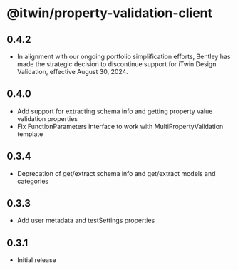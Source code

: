 # @itwin/property-validation-client

## 0.4.2

- In alignment with our ongoing portfolio simplification efforts, Bentley has made the strategic decision to discontinue support for iTwin Design Validation, effective August 30, 2024.

## 0.4.0

- Add support for extracting schema info and getting property value validation properties
- Fix FunctionParameters interface to work with MultiPropertyValidation template

## 0.3.4

- Deprecation of get/extract schema info and get/extract models and categories

## 0.3.3

- Add user metadata and testSettings properties

## 0.3.1

- Initial release
